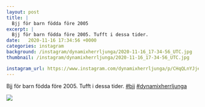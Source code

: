 ```yaml
---
layout: post
title: |
  Bjj för barn födda före 2005
excerpt: |
  Bjj för barn födda före 2005. Tufft i dessa tider.  
date:   2020-11-16 17:34:56 +0000
categories: instagram
background: /instagram/dynamixherrljunga/2020-11-16_17-34-56_UTC.jpg
thumbnail: /instagram/dynamixherrljunga/2020-11-16_17-34-56_UTC.jpg

instagram_url: https://www.instagram.com/dynamixherrljunga/p/CHqQLnYJjei
---
```

Bjj för barn födda före 2005. Tufft i dessa tider. [#bjj](https://www.instagram.com/explore/tags/bjj/) [#dynamixherrljunga](https://www.instagram.com/explore/tags/dynamixherrljunga/)



<img src='/www-dynamix-herrljunga/instagram/dynamixherrljunga/2020-11-16_17-34-56_UTC.jpg' class='img-fluid' />
